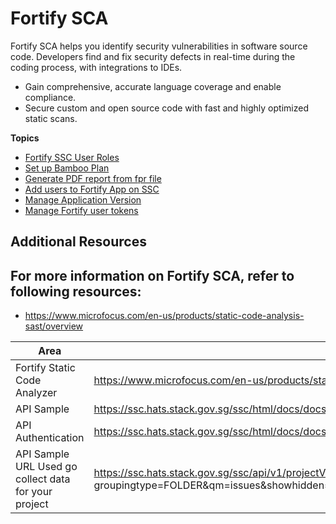 # Fortify SCA

Fortify SCA helps you identify security vulnerabilities in software source code. Developers find and fix security defects in real-time during the coding process, with integrations to IDEs.

- Gain comprehensive, accurate language coverage and enable compliance.
- Secure custom and open source code with fast and highly optimized static scans.  

**Topics**  

- [Fortify SSC User Roles](fortify-user-roles-and-permissions)
- [Set up Bamboo Plan](fortify-set-up-bamboo-plan)
- [Generate PDF report from fpr file](fortify-generate-pdf)
- [Add users to Fortify App on SSC](https://docs.developer.tech.gov.sg/docs/ship-hats-documentation/#/manage-fortify-applications?id=manage-user-role-in-fortify-applications)
- [Manage Application Version](fortify-manage-application-version)
- [Manage Fortify user tokens](fortify-manage-user-tokens)

## Additional Resources

For more information on Fortify SCA, refer to following resources:
- 
- https://www.microfocus.com/en-us/products/static-code-analysis-sast/overview

|**Area**|**Resource**|  
|---|---|
|Fortify Static Code Analyzer|https://www.microfocus.com/en-us/products/static-code-analysis-sast/overview|
|API Sample|https://ssc.hats.stack.gov.sg/ssc/html/docs/docs.html#!/overview/|
|API Authentication|https://ssc.hats.stack.gov.sg/ssc/html/docs/docs.html#!/auth|
|API Sample URL Used go collect data for your project|https://ssc.hats.stack.gov.sg/ssc/api/v1/projectVersions/<your_project_version_id>/issueGroups?groupingtype=FOLDER&qm=issues&showhidden=false&showremoved=false&showshortfileNames=true&showsuppressed=false|


